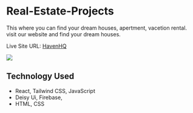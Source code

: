 
# Real-Estate-Projects

This where you can find your dream houses, apertment, vacetion rental. visit our website and find your dream houses.

Live Site URL: [HavenHQ](https://real-estate-assignment-b4133.web.app/)

<a href="https://real-estate-assignment-b4133.web.app/">
  <img src="https://github.com/programming-hero-web-course-4/b9a9-real-estate-joysaha023/blob/main/demo-img.png" />
</a>

## Technology Used

 - React, Tailwind CSS, JavaScript
 - Deisy Ui, Firebase, 
 - HTML, CSS

